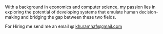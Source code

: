 With a background in economics and computer science, my passion lies in exploring the potential of developing systems that emulate human decision-making and bridging the gap between these two fields.

For Hiring me send me an email @ khuramhaf@gmail.com
